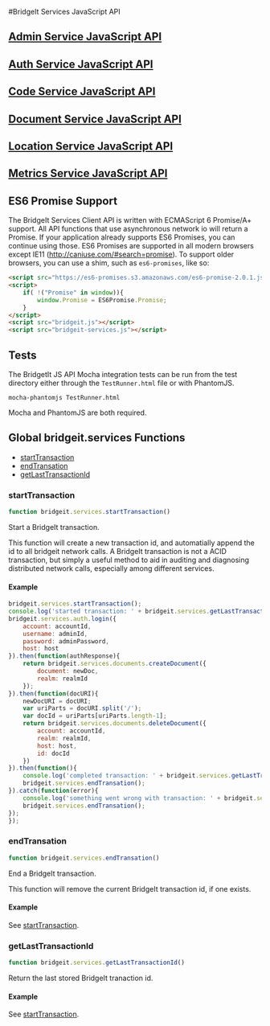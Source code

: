 #BridgeIt Services JavaScript API

## [Admin Service JavaScript API](bridgeit-admin-service.md)

## [Auth Service JavaScript API](bridgeit-auth-service.md)

## [Code Service JavaScript API](bridgeit-code-service.md)

## [Document Service JavaScript API](bridgeit-docs-service.md)

## [Location Service JavaScript API](bridgeit-location-service.md)

## [Metrics Service JavaScript API](bridgeit-metrics-service.md)

## ES6 Promise Support

The BridgeIt Services Client API is written with ECMAScript 6 Promise/A+ support. All API functions that use asynchronous network io will return a Promise. If your application already supports ES6 Promises, you can continue using those. ES6 Promises are supported in all modern browsers except IE11 (http://caniuse.com/#search=promise). To support older browsers, you can use a shim, such as `es6-promises`, like so:

```html
<script src="https://es6-promises.s3.amazonaws.com/es6-promise-2.0.1.js"></script>
<script>
    if( !("Promise" in window)){
        window.Promise = ES6Promise.Promise;
    }
</script>
<script src="bridgeit.js"></script>
<script src="bridgeit-services.js"></script>
```

## Tests

The BridgetIt JS API Mocha integration tests can be run from the test directory either through the `TestRunner.html` file or with PhantomJS.

```
mocha-phantomjs TestRunner.html
```

Mocha and PhantomJS are both required.

## Global bridgeit.services Functions

* [startTransaction](#startTransaction)
* [endTransation](#endTransation)
* [getLastTransactionId](#getLastTransactionId)

### <a name="startTransaction"></a>startTransaction

```javascript
function bridgeit.services.startTransaction()
```

Start a BridgeIt transaction.

This function will create a new transaction id, and automatially append the id to all bridgeit network calls. A BridgeIt transaction is not a ACID transaction, but simply a useful method to aid in 
auditing and diagnosing distributed network calls, especially among different services.

#### Example

```javascript
bridgeit.services.startTransaction();
console.log('started transaction: ' + bridgeit.services.getLastTransactionId());
bridgeit.services.auth.login({
	account: accountId,
	username: adminId,
	password: adminPassword,
	host: host
}).then(function(authResponse){
	return bridgeit.services.documents.createDocument({
		document: newDoc,
		realm: realmId
	});
}).then(function(docURI){
	newDocURI = docURI;
	var uriParts = docURI.split('/');
	var docId = uriParts[uriParts.length-1];
	return bridgeit.services.documents.deleteDocument({
		account: accountId,
		realm: realmId,
		host: host,
		id: docId
	})
}).then(function(){
	console.log('completed transaction: ' + bridgeit.services.getLastTransactionId());
	bridgeit.services.endTransation();
}).catch(function(error){
	console.log('something went wrong with transaction: ' + bridgeit.services.getLastTransactionId());
	bridgeit.services.endTransation();
});
});
```

### <a name="endTransation"></a>endTransation

```javascript
function bridgeit.services.endTransation()
```

End a BridgeIt transaction.

This function will remove the current BridgeIt transaction id, if one exists.

#### Example

See [startTransaction](#startTransaction).

### <a name="getLastTransactionId"></a>getLastTransactionId

```javascript
function bridgeit.services.getLastTransactionId()
```

Return the last stored BridgeIt tranaction id.

#### Example

See [startTransaction](#startTransaction).

